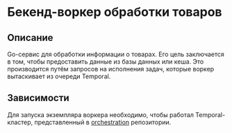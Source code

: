 # Бекенд-воркер обработки товаров

## Описание

Go-сервис для обработки информации о товарах. Его цель заключается в том, чтобы предоставить данные из базы данных или кеша. Это производится путём запросов на исполнения задач, которые воркер вытаскивает из очереди Temporal.

## Зависимости

Для запуска экземпляра воркера необходимо, чтобы работал Temporal-кластер, представленный в [orchestration](https://github.com/go-microfrontend/orchestration) репозитории.
